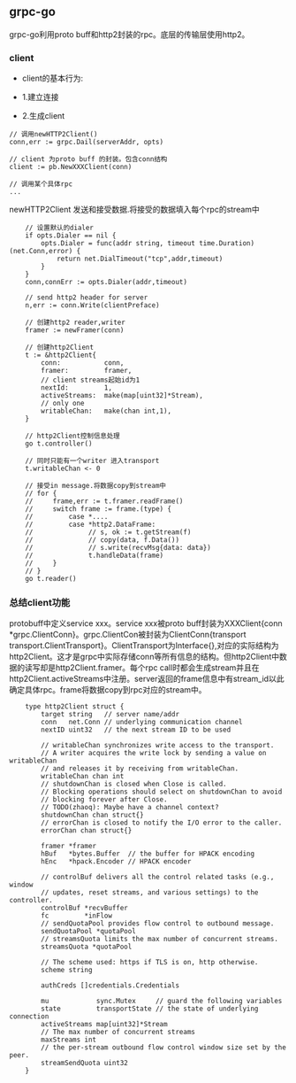 ## grpc-go

grpc-go利用proto buff和http2封装的rpc。底层的传输层使用http2。 

### client 

* client的基本行为:

 * 1.建立连接

 * 2.生成client 

```	
// 调用newHTTP2Client()
conn,err := grpc.Dail(serverAddr, opts)  
		
// client 为proto buff 的封装。包含conn结构
client := pb.NewXXXClient(conn)

// 调用某个具体rpc
...			

```

newHTTP2Client 发送和接受数据.将接受的数据填入每个rpc的stream中

		// 设置默认的dialer
		if opts.Dialer == nil {
			opts.Dialer = func(addr string, timeout time.Duration) (net.Conn,error) {
				return net.DialTimeout("tcp",addr,timeout)
			}
		}
		conn,connErr := opts.Dialer(addr,timeout)
		
		// send http2 header for server 
		n,err := conn.Write(clientPreface)	
		
		// 创建http2 reader,writer  
		framer := newFramer(conn) 

		// 创建http2Client 
		t := &http2Client{
			conn: 			conn,
			framer: 		framer,  
			// client streams起始id为1
			nextId:			1,
			activeStreams: 	make(map[uint32]*Stream), 
			// only one 
			writableChan:	make(chan int,1),
		}

		// http2Client控制信息处理
		go t.controller()

		// 同时只能有一个writer 进入transport	
		t.writableChan <- 0

		// 接受in message.将数据copy到stream中
		// for {
		//     frame,err := t.framer.readFrame() 
		// 	   switch frame := frame.(type) {
		//         case *.... 
		// 		   case *http2.DataFrame:
		// 				// s, ok := t.getStream(f)
		// 				// copy(data, f.Data())
		// 				// s.write(recvMsg{data: data})
		// 		        t.handleData(frame)
		//     }
		// }
		go t.reader()

### 总结client功能

protobuff中定义service xxx。service xxx被proto buff封装为XXXClient{conn *grpc.ClientConn}。grpc.ClientCon被封装为ClientConn{transport transport.ClientTransport}。ClientTransport为Interface{},对应的实际结构为http2Client。这才是grpc中实际存储conn等所有信息的结构。但http2Client中数据的读写却是http2Client.framer。每个rpc call时都会生成stream并且在http2Client.activeStreams中注册。server返回的frame信息中有stream_id以此确定具体rpc。frame将数据copy到rpc对应的stream中。

		type http2Client struct {
			target string   // server name/addr
			conn   net.Conn // underlying communication channel
			nextID uint32   // the next stream ID to be used

			// writableChan synchronizes write access to the transport.
			// A writer acquires the write lock by sending a value on writableChan
			// and releases it by receiving from writableChan.
			writableChan chan int
			// shutdownChan is closed when Close is called.
			// Blocking operations should select on shutdownChan to avoid
			// blocking forever after Close.
			// TODO(zhaoq): Maybe have a channel context?
			shutdownChan chan struct{}
			// errorChan is closed to notify the I/O error to the caller.
			errorChan chan struct{}

			framer *framer
			hBuf   *bytes.Buffer  // the buffer for HPACK encoding
			hEnc   *hpack.Encoder // HPACK encoder

			// controlBuf delivers all the control related tasks (e.g., window
			// updates, reset streams, and various settings) to the controller.
			controlBuf *recvBuffer
			fc         *inFlow
			// sendQuotaPool provides flow control to outbound message.
			sendQuotaPool *quotaPool
			// streamsQuota limits the max number of concurrent streams.
			streamsQuota *quotaPool

			// The scheme used: https if TLS is on, http otherwise.
			scheme string

			authCreds []credentials.Credentials

			mu            sync.Mutex     // guard the following variables
			state         transportState // the state of underlying connection
			activeStreams map[uint32]*Stream
			// The max number of concurrent streams
			maxStreams int
			// the per-stream outbound flow control window size set by the peer.
			streamSendQuota uint32
		}


